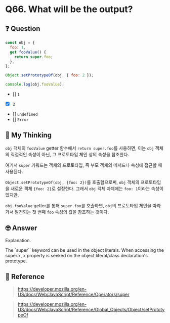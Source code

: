 # Q66. What will be the output?

## ❓ Question

```js
const obj = {
  foo: 1,
  get fooValue() {
    return super.foo;
  },
};

Object.setPrototypeOf(obj, { foo: 2 });

console.log(obj.fooValue);
```

- [] `1`
- [x] `2`
- [] `undefined`
- [] `Error`

## 🤔 My Thinking

`obj` 객체의 `fooValue` getter 함수에서 `return super.foo`를 사용하면, 이는 `obj` 객체의 직접적인 속성이 아닌, 그 프로토타입 체인 상의 속성을 참조한다.

여기서 `super` 키워드는 객체의 프로토타입, 즉 부모 객체의 메서드나 속성에 접근할 때 사용된다.

`Object.setPrototypeOf(obj, {foo: 2})`를 호출함으로써, `obj` 객체의 프로토타입을 새로운 객체 `{foo: 2}`로 설정한다. 그래서 `obj` 객체 자체에는 `foo: 1`이라는 속성이 있지만,

`obj.fooValue` getter를 통해 `super.foo`를 호출하면, `obj`의 프로토타입 체인을 따라가서 발견되는 첫 번째 `foo` 속성의 값을 참조하는 것이다.

## 🤓 Answer

Explanation.

The `super`` keyword can be used in the object literals.
When accessing the super.x, x property is seeked on the object literal/class declaration's prototype.

## 📄 Reference

> https://developer.mozilla.org/en-US/docs/Web/JavaScript/Reference/Operators/super

> https://developer.mozilla.org/en-US/docs/Web/JavaScript/Reference/Global_Objects/Object/setPrototypeOf
